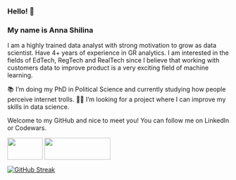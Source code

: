 ### Hello! 🙌

### My name is Anna Shilina

I am a highly trained data analyst with strong motivation to grow as data scientist. Have 4+ years of experience in GR analytics. I am interested in the fields of EdTech, RegTech and RealTech since I believe that working with customers data to improve product is a very exciting field of machine learning. 

📚 I’m doing my PhD in Political Science and currently studying how people perceive internet trolls.
👩‍💻 I’m looking for a project where I can improve my skills in data science.

Welcome to my GitHub and nice to meet you! You can follow me on LinkedIn or Codewars.

<a href="https://www.linkedin.com/in/anshilina/" target="blank"><img align="center" src="https://blog.waalaxy.com/wp-content/uploads/2021/01/Linkedin-Logo-2048x1280.png" alt="" height="50" width="80" /></a> <a href="https://www.codewars.com/users/annashilina" target="blank"><img align="center" src="https://www.codewars.com/users/annashilina/badges/micro" alt="" height="50" width="150" /></a>

[![GitHub Streak](http://github-readme-streak-stats.herokuapp.com?user=anshilina&theme=nord)](https://git.io/streak-stats)
